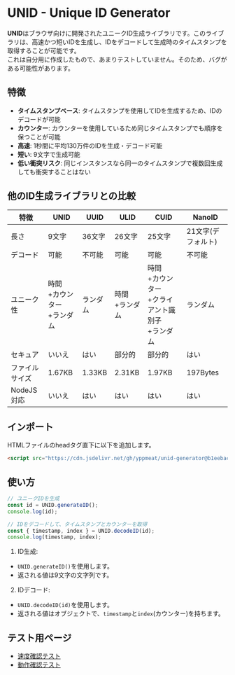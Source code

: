 # UNID - Unique ID Generator

**UNID**はブラウザ向けに開発されたユニークID生成ライブラリです。このライブラリは、高速かつ短いIDを生成し、IDをデコードして生成時のタイムスタンプを取得することが可能です。\
これは自分用に作成したもので、あまりテストしていません。そのため、バグがある可能性があります。

## 特徴

- **タイムスタンプベース**: タイムスタンプを使用してIDを生成するため、IDのデコードが可能
- **カウンター**: カウンターを使用しているため同じタイムスタンプでも順序を保つことが可能
- **高速**: 1秒間に平均130万件のIDを生成・デコード可能
- **短い**: 9文字で生成可能
- **低い衝突リスク**: 同じインスタンスなら同一のタイムスタンプで複数回生成しても衝突することはない

## 他のID生成ライブラリとの比較

| 特徴 | UNID | UUID | ULID | CUID | NanoID |
| - | - | - | - | - | - |
| 長さ | 9文字 | 36文字 | 26文字 | 25文字 | 21文字(デフォルト) |
| デコード | 可能 | 不可能 | 可能 | 可能 | 不可能 |
| ユニーク性 | 時間<br>+カウンター<br>+ランダム | ランダム | 時間<br>+ランダム | 時間<br>+カウンター<br>+クライアント識別子<br>+ランダム | ランダム |
| セキュア | いいえ | はい | 部分的 | 部分的 | はい |
| ファイルサイズ | 1.67KB | 1.33KB | 2.31KB | 1.97KB | 197Bytes |
| NodeJS対応 | いいえ | はい | はい | はい | はい |

## インポート

HTMLファイルのheadタグ直下に以下を追加します。

```html
<script src="https://cdn.jsdelivr.net/gh/yppmeat/unid-generator@b1eebacd48e7b9478812056abcdeaccf9d1c3f53/dist/unid.min.js"></script>
```

## 使い方

```js
// ユニークIDを生成
const id = UNID.generateID();
console.log(id);

// IDをデコードして、タイムスタンプとカウンターを取得
const { timestamp, index } = UNID.decodeID(id);
console.log(timestamp, index);
```

1. ID生成:
  - `UNID.generateID()`を使用します。
  - 返される値は9文字の文字列です。
2. IDデコード:
  - `UNID.decodeID(id)`を使用します。
  - 返される値はオブジェクトで、`timestamp`と`index`(カウンター)を持ちます。

## テスト用ページ

- [速度確認テスト](https://yppmeat.github.io/unid-generator/public/test/)
- [動作確認テスト](https://yppmeat.github.io/unid-generator/public/generate/)

